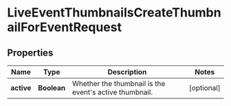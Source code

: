 

# LiveEventThumbnailsCreateThumbnailForEventRequest


## Properties

| Name | Type | Description | Notes |
|------------ | ------------- | ------------- | -------------|
|**active** | **Boolean** | Whether the thumbnail is the event&#39;s active thumbnail. |  [optional] |



